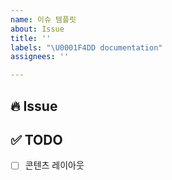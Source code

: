 ```yaml
---
name: 이슈 템플릿
about: Issue
title: ''
labels: "\U0001F4DD documentation"
assignees: ''

---
```


## 🔥 Issue


## ✅ TODO
- [ ]  콘텐츠 레이아웃
